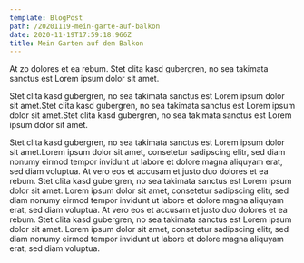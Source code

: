 ```yaml
---
template: BlogPost
path: /20201119-mein-garte-auf-balkon
date: 2020-11-19T17:59:18.966Z
title: Mein Garten auf dem Balkon
---
```

At zo dolores et ea rebum. Stet clita kasd gubergren, no sea takimata sanctus est Lorem ipsum dolor sit amet.

Stet clita kasd gubergren, no sea takimata sanctus est Lorem ipsum dolor sit amet.Stet clita kasd gubergren, no sea takimata sanctus est Lorem ipsum dolor sit amet.Stet clita kasd gubergren, no sea takimata sanctus est Lorem ipsum dolor sit amet.

Stet clita kasd gubergren, no sea takimata sanctus est Lorem ipsum dolor sit amet.Lorem ipsum dolor sit amet, consetetur sadipscing elitr, sed diam nonumy eirmod tempor invidunt ut labore et dolore magna aliquyam erat, sed diam voluptua. At vero eos et accusam et justo duo dolores et ea rebum. Stet clita kasd gubergren, no sea takimata sanctus est Lorem ipsum dolor sit amet. Lorem ipsum dolor sit amet, consetetur sadipscing elitr, sed diam nonumy eirmod tempor invidunt ut labore et dolore magna aliquyam erat, sed diam voluptua. At vero eos et accusam et justo duo dolores et ea rebum. Stet clita kasd gubergren, no sea takimata sanctus est Lorem ipsum dolor sit amet. Lorem ipsum dolor sit amet, consetetur sadipscing elitr, sed diam nonumy eirmod tempor invidunt ut labore et dolore magna aliquyam erat, sed diam voluptua.
